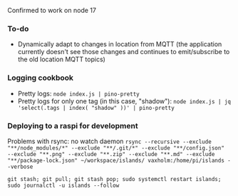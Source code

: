 Confirmed to work on node 17

### To-do

- Dynamically adapt to changes in location from MQTT (the application currently doesn't see those changes and continues to emit/subscribe to the old location MQTT topics)

### Logging cookbook

- Pretty logs: `node index.js | pino-pretty`
- Pretty logs for only one tag (in this case, "shadow"): `node index.js | jq 'select(.tags | index( "shadow" ))' | pino-pretty`

### Deploying to a raspi for development

Problems with rsync: no watch daemon
`rsync --recursive --exclude "**/node_modules/*" --exclude "**/.git/*" --exclude "**/config.json"  --exclude "**.png" --exclude "**.zip" --exclude "**.md" --exclude "**/package-lock.json" ~/workspace/islands/ vaxholm:/home/pi/islands --verbose`

`git stash; git pull; git stash pop; sudo systemctl restart islands; sudo journalctl -u islands --follow`
